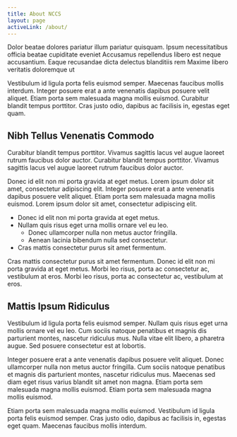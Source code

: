```yaml
---
title: About NCCS
layout: page
activeLink: /about/
---
```


Dolor beatae dolores pariatur illum pariatur quisquam. Ipsum necessitatibus officia beatae cupiditate eveniet Accusamus repellendus libero est neque accusantium. Eaque recusandae dicta delectus blanditiis rem Maxime libero veritatis doloremque ut

Vestibulum id ligula porta felis euismod semper. Maecenas faucibus mollis interdum. Integer posuere erat a ante venenatis dapibus posuere velit aliquet. Etiam porta sem malesuada magna mollis euismod. Curabitur blandit tempus porttitor. Cras justo odio, dapibus ac facilisis in, egestas eget quam.

## Nibh Tellus Venenatis Commodo

Curabitur blandit tempus porttitor. Vivamus sagittis lacus vel augue laoreet rutrum faucibus dolor auctor. Curabitur blandit tempus porttitor. Vivamus sagittis lacus vel augue laoreet rutrum faucibus dolor auctor.

Donec id elit non mi porta gravida at eget metus. Lorem ipsum dolor sit amet, consectetur adipiscing elit. Integer posuere erat a ante venenatis dapibus posuere velit aliquet. Etiam porta sem malesuada magna mollis euismod. Lorem ipsum dolor sit amet, consectetur adipiscing elit.

- Donec id elit non mi porta gravida at eget metus.
- Nullam quis risus eget urna mollis ornare vel eu leo.
    - Donec ullamcorper nulla non metus auctor fringilla.
    - Aenean lacinia bibendum nulla sed consectetur.
- Cras mattis consectetur purus sit amet fermentum.

Cras mattis consectetur purus sit amet fermentum. Donec id elit non mi porta gravida at eget metus. Morbi leo risus, porta ac consectetur ac, vestibulum at eros. Morbi leo risus, porta ac consectetur ac, vestibulum at eros.

## Mattis Ipsum Ridiculus

Vestibulum id ligula porta felis euismod semper. Nullam quis risus eget urna mollis ornare vel eu leo. Cum sociis natoque penatibus et magnis dis parturient montes, nascetur ridiculus mus. Nulla vitae elit libero, a pharetra augue. Sed posuere consectetur est at lobortis.

Integer posuere erat a ante venenatis dapibus posuere velit aliquet. Donec ullamcorper nulla non metus auctor fringilla. Cum sociis natoque penatibus et magnis dis parturient montes, nascetur ridiculus mus. Maecenas sed diam eget risus varius blandit sit amet non magna. Etiam porta sem malesuada magna mollis euismod. Etiam porta sem malesuada magna mollis euismod.

Etiam porta sem malesuada magna mollis euismod. Vestibulum id ligula porta felis euismod semper. Cras justo odio, dapibus ac facilisis in, egestas eget quam. Maecenas faucibus mollis interdum.
